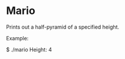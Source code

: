 # Mario

 Prints out a half-pyramid of a specified height.
 
 Example:
 
 $ ./mario
Height: 4
   #
  ##
 ###
####
